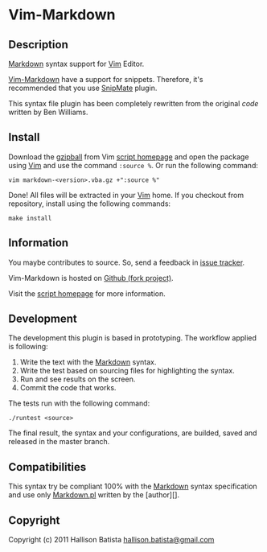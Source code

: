 Vim-Markdown
============

Description
-----------

[Markdown][] syntax support for [Vim][] Editor.

[Vim-Markdown][script homepage] have a support for snippets. Therefore, it's  
recommended that you use [SnipMate][] plugin.

This syntax file plugin has been completely rewritten from the original *code*
written by Ben Williams.

Install
-------

Download the [gzipball][script homepage] from Vim [script homepage][] and
open the package using [Vim][] and use the command `:source %`. Or run the
following command:

    vim markdown-<version>.vba.gz +":source %"

Done! All files will be extracted in your [Vim][] home.
If you checkout from repository, install using the following commands:

    make install

Information
-----------

You maybe contributes to source. So, send a feedback in [issue tracker][].

Vim-Markdown is hosted on [Github (fork project)](http://github.com/hallison/vim-markdown).

Visit the [script homepage][] for more information.

Development
-----------

The development this plugin is based in prototyping. The workflow applied is
following:

1. Write the text with the [Markdown][] syntax.
2. Write the test based on sourcing files for highlighting the syntax.
3. Run and see results on the screen.
4. Commit the code that works.

The tests run with the following command:

    ./runtest <source>

The final result, the syntax and your configurations, are builded, saved and
released in the master branch.

Compatibilities
---------------

This syntax try be compliant 100% with the [Markdown][] syntax specification
and use only [Markdown.pl][markdown] written by the [author][].

Copyright
---------

Copyright (c) 2011 Hallison Batista <hallison.batista@gmail.com>

[markdown]:                       http://daringfireball.net/projects/markdown/
  "Markdown syntax project"

[script homepage]:        http://www.vim.org/scripts/script.php?script_id=2882
  "Markdown Vim Script homepage"

[vim]:                                                    http://www.vim.org/
  "Vim Editor"

[issue tracker]:                http://github.com/hallison/vim-markdown/issues
  "Vim-Markdown Github Issues"

[ben williams]:                       http://plasticboy.com/markdown-vim-mode/
  "Markdown Vim Mode"

[snipmate]:               http://www.vim.org/scripts/script.php?script_id=2540
  "SnipMate plugin"

